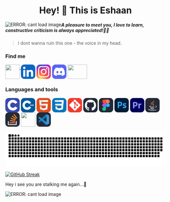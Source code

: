 <h1 align="center">Hey! 👋 This is Eshaan </h1>

<p align="center">
  <img src="https://media.giphy.com/media/v1.Y2lkPTc5MGI3NjExZmVlZjNmMGQxZTU3NDgyMjU4Njg0ZWEwYzk3YjQ1Njc3ZmU3ODhhNiZjdD1n/E7qhaXjCoZmDsHKpTN/giphy.gif"  align="left"
       alt="ERROR: cant load image"/> 
  
  <p align="top">
  <h5> A pleasure to meet you, I love to learn,  <b> constructive </b> criticism is always appreciated!🚀🤘 </h5>
    
 >  I dont wanna ruin this one - the voice in my head.

    
 ###  Find me 
<div>  
    <a href="https://www.codechef.com/users/weshaan108" target="_blank"><img src="https://gitgud.io/uploads/-/system/group/avatar/12294/cc.png"  height="45" width="45" align="top" target="_blank">
      </a> 
    <a href="https://www.linkedin.com/in/weshaan-3b9460265/"  target="_blank"><img src="https://raw.githubusercontent.com/tandpfun/skill-icons/59059d9d1a2c092696dc66e00931cc1181a4ce1f/icons/LinkedIn.svg" height="45" width="45" align="top" target="_blank"></a> 
  <a href="https://www.instagram.com/_weshaan_/" target="_blank"><img src="https://raw.githubusercontent.com/tandpfun/skill-icons/59059d9d1a2c092696dc66e00931cc1181a4ce1f/icons/Instagram.svg" height="45" width="45" align="top" target="_blank"></a>
 <a href = "https://discord.com/users/1018369685386960948"><img src="https://raw.githubusercontent.com/tandpfun/skill-icons/59059d9d1a2c092696dc66e00931cc1181a4ce1f/icons/Discord.svg" height="45" width="45" align="top" target="_blank"></a>
  <a href = "mailto: weshaan108@gmail.com"><img src="https://mailmeteor.com/logos/assets/PNG/Gmail_Logo_512px.png" height="45" width="61" align="top" target="_blank"></a>
</br>
</div>

  ###  Languages and tools
  <div> 
 <a href="https://g.co/kgs/PAboKt" target="_blank"><img src="https://raw.githubusercontent.com/tandpfun/skill-icons/59059d9d1a2c092696dc66e00931cc1181a4ce1f/icons/C.svg" height="45" width="45" align="top" target="_blank"></a>
  <a href="https://g.co/kgs/HHEBAH" target="_blank"><img src="https://raw.githubusercontent.com/tandpfun/skill-icons/59059d9d1a2c092696dc66e00931cc1181a4ce1f/icons/CPP.svg" height="45" width="45" align="top" target="_blank"></a>
    <a href="https://g.co/kgs/MTt2iV" target="_blank"><img src="https://raw.githubusercontent.com/tandpfun/skill-icons/59059d9d1a2c092696dc66e00931cc1181a4ce1f/icons/HTML.svg" height="45" width="45" align="top" target="_blank"></a>
  <a href="https://g.co/kgs/sE4xXb" target="_blank"><img src="https://raw.githubusercontent.com/tandpfun/skill-icons/59059d9d1a2c092696dc66e00931cc1181a4ce1f/icons/CSS.svg" height="45" width="45" align="top" target="_blank"></a>
  <a href="https://git-scm.com/" target="_blank"><img src="https://raw.githubusercontent.com/tandpfun/skill-icons/59059d9d1a2c092696dc66e00931cc1181a4ce1f/icons/Git.svg" height="45" width="45" align="top" target="_blank"></a>
  <a href="https://github.com/weshaan" target="_blank"><img src="https://raw.githubusercontent.com/tandpfun/skill-icons/59059d9d1a2c092696dc66e00931cc1181a4ce1f/icons/Github-Dark.svg" height="45" width="45" align="top" target="_blank"></a>
  <a href="https://www.figma.com/" target="_blank"><img src="https://raw.githubusercontent.com/tandpfun/skill-icons/59059d9d1a2c092696dc66e00931cc1181a4ce1f/icons/Figma-Dark.svg" height="45" width="45" align="top" target="_blank"></a>
  <a href="https://www.adobe.com/in/products/photoshop.html" target="_blank"><img src="https://raw.githubusercontent.com/tandpfun/skill-icons/59059d9d1a2c092696dc66e00931cc1181a4ce1f/icons/Photoshop.svg" height="45" width="45" align="top" target="_blank"></a>
  <a href="https://www.adobe.com/products/premiere.html" target="_blank"><img src="https://raw.githubusercontent.com/tandpfun/skill-icons/59059d9d1a2c092696dc66e00931cc1181a4ce1f/icons/Premiere.svg" height="45" width="45" align="top" target="_blank"></a>
  <a href="https://www.java.com/en/" target="_blank"><img src="https://raw.githubusercontent.com/tandpfun/skill-icons/59059d9d1a2c092696dc66e00931cc1181a4ce1f/icons/Java-Dark.svg" height="45" width="45" align="top" target="_blank"></a>
  <a href="https://stackoverflow.com/" target="_blank"><img src="https://raw.githubusercontent.com/tandpfun/skill-icons/59059d9d1a2c092696dc66e00931cc1181a4ce1f/icons/StackOverflow-Dark.svg" height="45" width="45" align="top" target="_blank"></a>
  <a href="https://chat.openai.com/chat" target="_blank"><img src="https://www.kopykitab.com/blog/wp-content/uploads/2023/02/chat-gpt-logo.jpg" height="45" width="45" align="top" target="_blank"></a>
  <a href="https://g.co/kgs/pEkBvp" target="_blank"><img src="https://raw.githubusercontent.com/tandpfun/skill-icons/59059d9d1a2c092696dc66e00931cc1181a4ce1f/icons/VSCode-Dark.svg" height="45" width="45" align="top" target="_blank"></a>

 <!--! <a href="" target="_blank"><img src="" height="50" width="50" align="top" target="_blank"></a>--->
    
  </div>

<div>
  
  ![Snake animation](https://github.com/Platane/Platane/blob/output/github-contribution-grid-snake.svg)

  [![GitHub Streak](https://streak-stats.demolab.com?user=weshaan&theme=tokyonight_duo)](https://git.io/streak-stats) 
  
</div>
<!--![ERROR: cant load image](https://media.giphy.com/media/ycnZqQLGjv8ie7soSH/giphy.gif)--->
<!--![ERROR: cant load image](https://media.giphy.com/media/Ll22OhMLAlVDb8UQWe/giphy.gif =250x250)--->
Hey i see you are stalking me again...👀
<p align="left">
<img src="https://media.giphy.com/media/Ll22OhMLAlVDb8UQWe/giphy.gif" alt="ERROR: cant load image" width="150" height="150"/>
</p>
<!---
weshaan/weshaan is a ✨ special ✨ repository because its `README.md` (this file) appears on your GitHub profile.
You can click the Preview link to take a look at your changes.
--->
